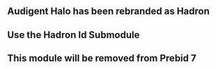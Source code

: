 ## Audigent Halo has been rebranded as Hadron
## Use the Hadron Id Submodule
## This module will be removed from Prebid 7

